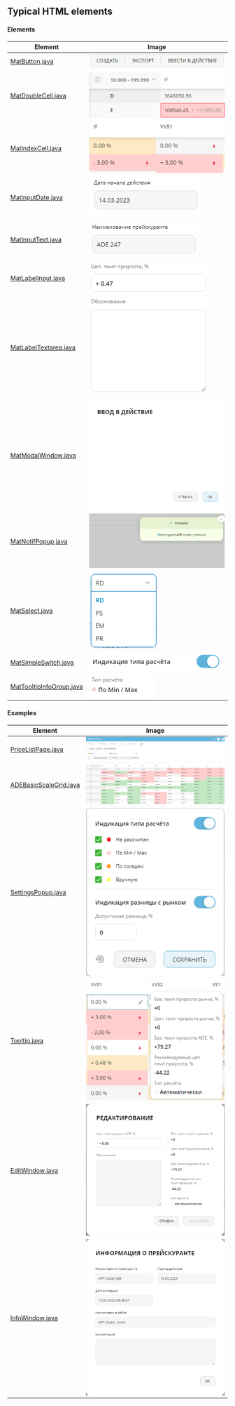 ## Typical HTML elements
#### Elements
| Element | Image |
| ------ | ------ |
| [MatButton.java](https://github.com/pavelvic/typical-elements/blob/master/src/main/java/htmlelements/MatButton.java) |![MatButton](https://raw.githubusercontent.com/pavelvic/typical-elements/master/src/main/resources/MatButton.png) |
| [MatDoubleCell.java](https://github.com/pavelvic/typical-elements/blob/master/src/main/java/htmlelements/MatDoubleCell.java) | ![MatDoubleCell](https://raw.githubusercontent.com/pavelvic/typical-elements/master/src/main/resources/MatDoubleCell.png) |
| [MatIndexCell.java](https://github.com/pavelvic/typical-elements/blob/master/src/main/java/htmlelements/MatIndexCell.java) | ![MatIndexCell](https://raw.githubusercontent.com/pavelvic/typical-elements/master/src/main/resources/MatIndexCell.png) |
| [MatInputDate.java](https://github.com/pavelvic/typical-elements/blob/master/src/main/java/htmlelements/MatInputDate.java) | ![MatInputDate](https://raw.githubusercontent.com/pavelvic/typical-elements/master/src/main/resources/MatInputDate.png) |
| [MatInputText.java](https://github.com/pavelvic/typical-elements/blob/master/src/main/java/htmlelements/MatInputText.java) | ![MatInputText](https://raw.githubusercontent.com/pavelvic/typical-elements/master/src/main/resources/MatInputText.png) |
| [MatLabelInput.java](https://github.com/pavelvic/typical-elements/blob/master/src/main/java/htmlelements/MatLabelInput.java) | ![MatLabelInput](https://raw.githubusercontent.com/pavelvic/typical-elements/master/src/main/resources/MatLabelInput.png) |
| [MatLabelTextarea.java](https://github.com/pavelvic/typical-elements/blob/master/src/main/java/htmlelements/MatLabelTextarea.java) | ![MatLabelTextarea](https://raw.githubusercontent.com/pavelvic/typical-elements/master/src/main/resources/MatLabelTextarea.png) |
| [MatModalWindow.java](https://github.com/pavelvic/typical-elements/blob/master/src/main/java/htmlelements/MatModalWindow.java) | ![MatModalWindow](https://raw.githubusercontent.com/pavelvic/typical-elements/master/src/main/resources/MatModalWindow.png) |
| [MatNotifPopup.java](https://github.com/pavelvic/typical-elements/blob/master/src/main/java/htmlelements/MatNotifPopup.java) | ![MatNotifPopup](https://raw.githubusercontent.com/pavelvic/typical-elements/master/src/main/resources/MatNotifPopup.png) |
| [MatSelect.java](https://github.com/pavelvic/typical-elements/blob/master/src/main/java/htmlelements/MatSelect.java) | ![MatSelect](https://raw.githubusercontent.com/pavelvic/typical-elements/master/src/main/resources/MatSelect.png) |
| [MatSimpleSwitch.java](https://github.com/pavelvic/typical-elements/blob/master/src/main/java/htmlelements/MatSimpleSwitch.java) | ![MatSimpleSwitch](https://raw.githubusercontent.com/pavelvic/typical-elements/master/src/main/resources/MatSimpleSwitch.png) |
| [MatTooltipInfoGroup.java](https://github.com/pavelvic/typical-elements/blob/master/src/main/java/htmlelements/MatTooltipInfoGroup.java) | ![MatTooltipInfoGroup](https://raw.githubusercontent.com/pavelvic/typical-elements/master/src/main/resources/MatTooltipInfoGroup.png) |

#### Examples
| Element | Image |
| ------ | ------ |
| [PriceListPage.java](https://github.com/pavelvic/typical-elements/blob/master/src/test/java/pages/PriceListPage.java) | ![PriceListPage](https://raw.githubusercontent.com/pavelvic/typical-elements/master/src/main/resources/PriceListPage.png) |
| [ADEBasicScaleGrid.java](https://github.com/pavelvic/typical-elements/blob/master/src/test/java/pages/ADEBasicScaleGrid.java) | ![ADEBasicScaleGrid](https://raw.githubusercontent.com/pavelvic/typical-elements/master/src/main/resources/ADEBasicScaleGrid.png) |
| [SettingsPopup.java](https://github.com/pavelvic/typical-elements/blob/master/src/test/java/pages/SettingsPopup.java) | ![SettingsPopup](https://raw.githubusercontent.com/pavelvic/typical-elements/master/src/main/resources/SettingsPopup.png)|
| [Tooltip.java](https://github.com/pavelvic/typical-elements/blob/master/src/test/java/pages/Tooltip.java) | ![Tooltip](https://raw.githubusercontent.com/pavelvic/typical-elements/master/src/main/resources/Tooltip.png) |
| [EditWindow.java](https://github.com/pavelvic/typical-elements/blob/master/src/test/java/pages/EditWindow.java) | ![EditWindow](https://raw.githubusercontent.com/pavelvic/typical-elements/master/src/main/resources/EditWindow.png) |
| [InfoWindow.java](https://github.com/pavelvic/typical-elements/blob/master/src/test/java/pages/InfoWindow.java) | ![](https://raw.githubusercontent.com/pavelvic/typical-elements/master/src/main/resources/InfoWindow.png)|
